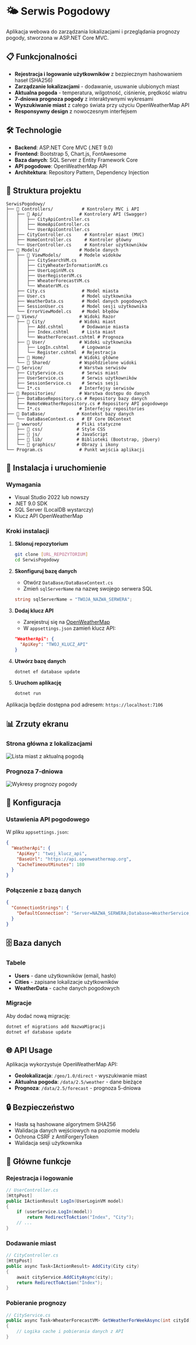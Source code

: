 # 🌤️ Serwis Pogodowy

Aplikacja webowa do zarządzania lokalizacjami i przeglądania prognozy pogody, stworzona w ASP.NET Core MVC.

## 📋 Funkcjonalności

- **Rejestracja i logowanie użytkowników** z bezpiecznym hashowaniem haseł (SHA256)
- **Zarządzanie lokalizacjami** - dodawanie, usuwanie ulubionych miast
- **Aktualna pogoda** - temperatura, wilgotność, ciśnienie, prędkość wiatru
- **7-dniowa prognoza pogody** z interaktywnymi wykresami
- **Wyszukiwanie miast** z całego świata przy użyciu OpenWeatherMap API
- **Responsywny design** z nowoczesnym interfejsem

## 🛠️ Technologie

- **Backend**: ASP.NET Core MVC (.NET 9.0)
- **Frontend**: Bootstrap 5, Chart.js, FontAwesome
- **Baza danych**: SQL Server z Entity Framework Core
- **API pogodowe**: OpenWeatherMap API
- **Architektura**: Repository Pattern, Dependency Injection

## 📁 Struktura projektu

```
SerwisPogodowy/
├── 📁 Controllers/           # Kontrolery MVC i API
│   ├── 📁 Api/              # Kontrolery API (Swagger)
│   │   ├── CityApiController.cs
│   │   ├── HomeApiController.cs
│   │   └── UserApiController.cs
│   ├── CityController.cs     # Kontroler miast (MVC)
│   ├── HomeController.cs     # Kontroler główny
│   └── UserController.cs     # Kontroler użytkowników
├── 📁 Models/               # Modele danych
│   ├── 📁 ViewModels/       # Modele widoków
│   │   ├── CitySearchVM.cs
│   │   ├── CityWheaterInformationVM.cs
│   │   ├── UserLoginVM.cs
│   │   ├── UserRegisterVM.cs
│   │   ├── WheaterForecastVM.cs
│   │   └── WheaterVM.cs
│   ├── City.cs              # Model miasta
│   ├── User.cs              # Model użytkownika
│   ├── WeatherData.cs       # Model danych pogodowych
│   ├── SessionUser.cs       # Model sesji użytkownika
│   └── ErrorViewModel.cs    # Model błędów
├── 📁 Views/                # Widoki Razor
│   ├── 📁 City/             # Widoki miast
│   │   ├── Add.cshtml       # Dodawanie miasta
│   │   ├── Index.cshtml     # Lista miast
│   │   └── WeatherForecast.cshtml # Prognoza
│   ├── 📁 User/             # Widoki użytkownika
│   │   ├── LogIn.cshtml     # Logowanie
│   │   └── Register.cshtml  # Rejestracja
│   ├── 📁 Home/             # Widoki główne
│   └── 📁 Shared/           # Współdzielone widoki
├── 📁 Service/              # Warstwa serwisów
│   ├── CityService.cs       # Serwis miast
│   ├── UserService.cs       # Serwis użytkowników
│   ├── SessionService.cs    # Serwis sesji
│   └── I*.cs               # Interfejsy serwisów
├── 📁 Repositories/         # Warstwa dostępu do danych
│   ├── DataBaseRepository.cs # Repository bazy danych
│   ├── RemoteWeatherRepository.cs # Repository API pogodowego
│   └── I*.cs               # Interfejsy repositories
├── 📁 DataBase/            # Kontekst bazy danych
│   └── DataBaseContext.cs   # EF Core DbContext
├── 📁 wwwroot/             # Pliki statyczne
│   ├── 📁 css/             # Style CSS
│   ├── 📁 js/              # JavaScript
│   ├── 📁 lib/             # Biblioteki (Bootstrap, jQuery)
│   └── 📁 graphics/        # Obrazy i ikony
└── Program.cs              # Punkt wejścia aplikacji
```

## 🚀 Instalacja i uruchomienie

### Wymagania
- Visual Studio 2022 lub nowszy
- .NET 9.0 SDK
- SQL Server (LocalDB wystarczy)
- Klucz API OpenWeatherMap

### Kroki instalacji

1. **Sklonuj repozytorium**
   ```bash
   git clone [URL_REPOZYTORIUM]
   cd SerwisPogodowy
   ```

2. **Skonfiguruj bazę danych**
   - Otwórz `DataBase/DataBaseContext.cs`
   - Zmień `sqlServerName` na nazwę swojego serwera SQL
   ```csharp
   string sqlServerName = "TWOJA_NAZWA_SERWERA";
   ```

3. **Dodaj klucz API**
   - Zarejestruj się na [OpenWeatherMap](https://openweathermap.org/api)
   - W `appsettings.json` zamień klucz API:
   ```json
   "WeatherApi": {
     "ApiKey": "TWOJ_KLUCZ_API"
   }
   ```

4. **Utwórz bazę danych**
   ```bash
   dotnet ef database update
   ```

5. **Uruchom aplikację**
   ```bash
   dotnet run
   ```

Aplikacja będzie dostępna pod adresem: `https://localhost:7106`

## 📊 Zrzuty ekranu

### Strona główna z lokalizacjami
![Lista miast z aktualną pogodą](screenshot-cities.png)

### Prognoza 7-dniowa
![Wykresy prognozy pogody](screenshot-forecast.png)

## 🔧 Konfiguracja

### Ustawienia API pogodowego
W pliku `appsettings.json`:
```json
{
  "WeatherApi": {
    "ApiKey": "twoj_klucz_api",
    "BaseUrl": "https://api.openweathermap.org",
    "CacheTimeoutMinutes": 180
  }
}
```

### Połączenie z bazą danych
```json
{
  "ConnectionStrings": {
    "DefaultConnection": "Server=NAZWA_SERWERA;Database=WeatherService;Trusted_Connection=true;TrustServerCertificate=true;"
  }
}
```

## 🗄️ Baza danych

### Tabele
- **Users** - dane użytkowników (email, hasło)
- **Cities** - zapisane lokalizacje użytkowników
- **WeatherData** - cache danych pogodowych

### Migracje
Aby dodać nową migrację:
```bash
dotnet ef migrations add NazwaMigracji
dotnet ef database update
```

## 🌐 API Usage

Aplikacja wykorzystuje OpenWeatherMap API:
- **Geolokalizacja**: `/geo/1.0/direct` - wyszukiwanie miast
- **Aktualna pogoda**: `/data/2.5/weather` - dane bieżące
- **Prognoza**: `/data/2.5/forecast` - prognoza 5-dniowa

## 🔒 Bezpieczeństwo

- Hasła są hashowane algorytmem SHA256
- Walidacja danych wejściowych na poziomie modelu
- Ochrona CSRF z AntiForgeryToken
- Walidacja sesji użytkownika

## 📝 Główne funkcje

### Rejestracja i logowanie
```csharp
// UserController.cs
[HttpPost]
public IActionResult LogIn(UserLoginVM model)
{
    if (userService.LogIn(model))
        return RedirectToAction("Index", "City");
    // ...
}
```

### Dodawanie miast
```csharp
// CityController.cs
[HttpPost]
public async Task<IActionResult> AddCity(City city)
{
    await cityService.AddCityAsync(city);
    return RedirectToAction("Index");
}
```

### Pobieranie prognozy
```csharp
// CityService.cs
public async Task<WheaterForecastVM> GetWeatherForWeekAsync(int cityId)
{
    // Logika cache i pobierania danych z API
}
```
